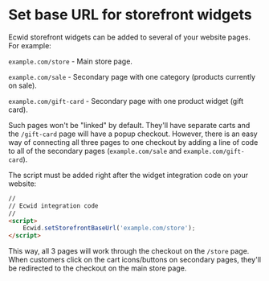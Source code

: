 # Set base URL for storefront widgets

Ecwid storefront widgets can be added to several of your website pages. For example:

`example.com/store` - Main store page.

`example.com/sale` - Secondary page with one category (products currently on sale).

`example.com/gift-card` - Secondary page with one product widget (gift card).

Such pages won't be "linked" by default. They'll have separate carts and the `/gift-card` page will have a popup checkout. However, there is an easy way of connecting all three pages to one checkout by adding a line of code to all of the secondary pages (`example.com/sale` and `example.com/gift-card`).

The script must be added right after the widget integration code on your website:

```html
// 
// Ecwid integration code
// 
<script>
    Ecwid.setStorefrontBaseUrl('example.com/store');
</script>
```

This way, all 3 pages will work through the checkout on the `/store` page. When customers click on the cart icons/buttons on secondary pages, they'll be redirected to the checkout on the main store page.
